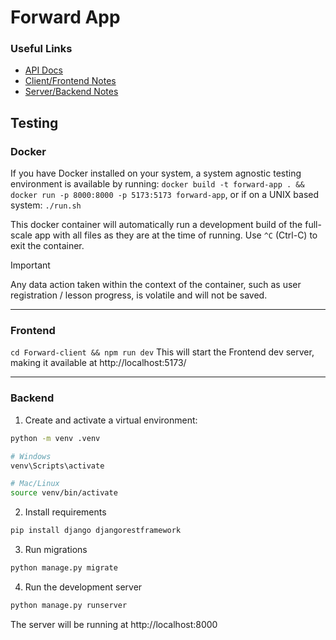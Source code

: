 # Forward App
### Useful Links
- [API Docs](Forward-server/API-Docs.md)
- [Client/Frontend Notes](Forward-client/README.md)
- [Server/Backend Notes](Forward-server/README.md)

## Testing
### Docker
If you have Docker installed on your system, a system agnostic testing environment is available by running:
`docker build -t forward-app . && docker run -p 8000:8000 -p 5173:5173 forward-app`, or if on a UNIX based system: `./run.sh`

This docker container will automatically run a development build of the full-scale app with all files as they are at the time of running. Use `^C` (Ctrl-C) to exit the container.

> [!IMPORTANT]  
> Any data action taken within the context of the container, such as user registration / lesson progress, is volatile and will not be saved.

---

### Frontend
`cd Forward-client && npm run dev`
This will start the Frontend dev server, making it available at http://localhost:5173/

---
### Backend
1. Create and activate a virtual environment:
```bash
python -m venv .venv

# Windows
venv\Scripts\activate

# Mac/Linux
source venv/bin/activate
```

2. Install requirements
```bash
pip install django djangorestframework
```

3. Run migrations
```bash
python manage.py migrate
```

4. Run the development server
```bash
python manage.py runserver
```
The server will be running at http://localhost:8000